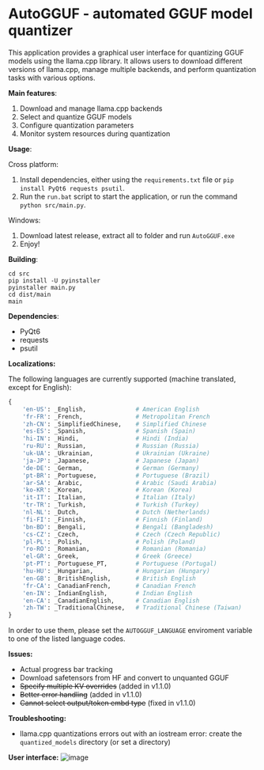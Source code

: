 # AutoGGUF - automated GGUF model quantizer

This application provides a graphical user interface for quantizing GGUF models
using the llama.cpp library. It allows users to download different versions of
llama.cpp, manage multiple backends, and perform quantization tasks with various
options.

**Main features**:
1. Download and manage llama.cpp backends
2. Select and quantize GGUF models
3. Configure quantization parameters
4. Monitor system resources during quantization

**Usage**:

Cross platform:
  1. Install dependencies, either using the `requirements.txt` file or `pip install PyQt6 requests psutil`.
  2. Run the `run.bat` script to start the application, or run the command `python src/main.py`.

Windows:
  1. Download latest release, extract all to folder and run `AutoGGUF.exe`
  2. Enjoy!

**Building**:
```
cd src
pip install -U pyinstaller
pyinstaller main.py
cd dist/main
main
```

**Dependencies**:
- PyQt6
- requests
- psutil

**Localizations:**

The following languages are currently supported (machine translated, except for English):
```python
{
    'en-US': _English,              # American English
    'fr-FR': _French,               # Metropolitan French
    'zh-CN': _SimplifiedChinese,    # Simplified Chinese
    'es-ES': _Spanish,              # Spanish (Spain)
    'hi-IN': _Hindi,                # Hindi (India)
    'ru-RU': _Russian,              # Russian (Russia)
    'uk-UA': _Ukrainian,            # Ukrainian (Ukraine)
    'ja-JP': _Japanese,             # Japanese (Japan)
    'de-DE': _German,               # German (Germany)
    'pt-BR': _Portuguese,           # Portuguese (Brazil)
    'ar-SA': _Arabic,               # Arabic (Saudi Arabia)
    'ko-KR': _Korean,               # Korean (Korea)    
    'it-IT': _Italian,              # Italian (Italy)
    'tr-TR': _Turkish,              # Turkish (Turkey)
    'nl-NL': _Dutch,                # Dutch (Netherlands)
    'fi-FI': _Finnish,              # Finnish (Finland)
    'bn-BD': _Bengali,              # Bengali (Bangladesh) 
    'cs-CZ': _Czech,                # Czech (Czech Republic)
    'pl-PL': _Polish,               # Polish (Poland)
    'ro-RO': _Romanian,             # Romanian (Romania)
    'el-GR': _Greek,                # Greek (Greece)
    'pt-PT': _Portuguese_PT,        # Portuguese (Portugal)
    'hu-HU': _Hungarian,            # Hungarian (Hungary)
    'en-GB': _BritishEnglish,       # British English
    'fr-CA': _CanadianFrench,       # Canadian French
    'en-IN': _IndianEnglish,        # Indian English
    'en-CA': _CanadianEnglish,      # Canadian English
    'zh-TW': _TraditionalChinese,   # Traditional Chinese (Taiwan)
}
```
In order to use them, please set the `AUTOGGUF_LANGUAGE` enviroment variable to one of the listed language codes.

**Issues:**
- Actual progress bar tracking
- Download safetensors from HF and convert to unquanted GGUF
- ~~Specify multiple KV overrides~~ (added in v1.1.0)
- ~~Better error handling~~ (added in v1.1.0)
- ~~Cannot select output/token embd type~~ (fixed in v1.1.0)

**Troubleshooting:**
- llama.cpp quantizations errors out with an iostream error: create the `quantized_models` directory (or set a directory)

**User interface:**
![image](https://github.com/user-attachments/assets/b1b58cba-4314-479d-a1d8-21ca0b5a8935)
